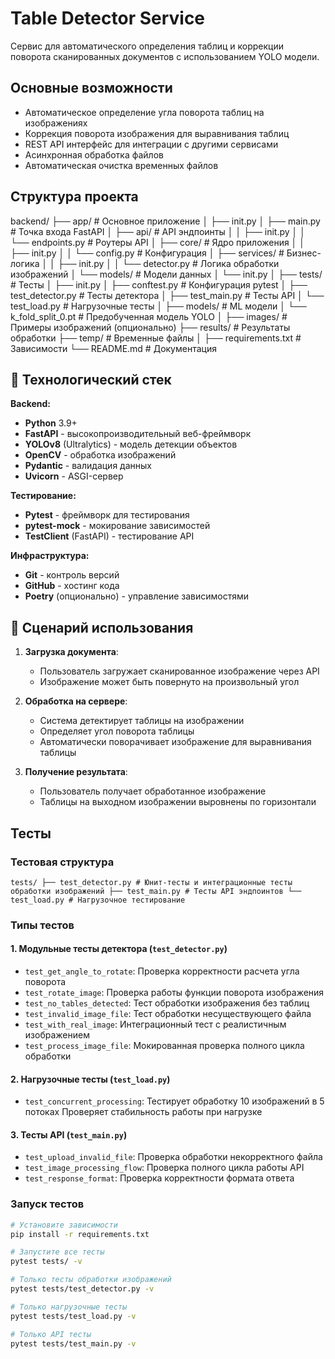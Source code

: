 # Table Detector Service

Сервис для автоматического определения таблиц и коррекции поворота сканированных документов с использованием YOLO модели.


## Основные возможности

- Автоматическое определение угла поворота таблиц на изображениях
- Коррекция поворота изображения для выравнивания таблиц
- REST API интерфейс для интеграции с другими сервисами
- Асинхронная обработка файлов
- Автоматическая очистка временных файлов

## Структура проекта

backend/
├── app/ # Основное приложение
│ ├── init.py
│ ├── main.py # Точка входа FastAPI
│ ├── api/ # API эндпоинты
│ │ ├── init.py
│ │ └── endpoints.py # Роутеры API
│ ├── core/ # Ядро приложения
│ │ ├── init.py
│ │ └── config.py # Конфигурация
│ ├── services/ # Бизнес-логика
│ │ ├── init.py
│ │ └── detector.py # Логика обработки изображений
│ └── models/ # Модели данных
│ └── init.py
│
├── tests/ # Тесты
│ ├── init.py
│ ├── conftest.py # Конфигурация pytest
│ ├── test_detector.py # Тесты детектора
│ ├── test_main.py # Тесты API
│ └── test_load.py # Нагрузочные тесты
│
├── models/ # ML модели
│ └── k_fold_split_0.pt # Предобученная модель YOLO
│
├── images/ # Примеры изображений (опционально)
├── results/ # Результаты обработки
├── temp/ # Временные файлы
│
├── requirements.txt # Зависимости
└── README.md # Документация

## 🌟 Технологический стек

**Backend:**
- **Python** 3.9+
- **FastAPI** - высокопроизводительный веб-фреймворк
- **YOLOv8** (Ultralytics) - модель детекции объектов
- **OpenCV** - обработка изображений
- **Pydantic** - валидация данных
- **Uvicorn** - ASGI-сервер

**Тестирование:**
- **Pytest** - фреймворк для тестирования
- **pytest-mock** - мокирование зависимостей
- **TestClient** (FastAPI) - тестирование API

**Инфраструктура:**
- **Git** - контроль версий
- **GitHub** - хостинг кода
- **Poetry** (опционально) - управление зависимостями

## 📖 Сценарий использования

1. **Загрузка документа**:
   - Пользователь загружает сканированное изображение через API
   - Изображение может быть повернуто на произвольный угол

2. **Обработка на сервере**:
   - Система детектирует таблицы на изображении
   - Определяет угол поворота таблицы
   - Автоматически поворачивает изображение для выравнивания таблицы

3. **Получение результата**:
   - Пользователь получает обработанное изображение
   - Таблицы на выходном изображении выровнены по горизонтали


## Тесты

### Тестовая структура

`tests/
├── test_detector.py # Юнит-тесты и интеграционные тесты обработки изображений
├── test_main.py # Тесты API эндпоинтов
└── test_load.py # Нагрузочное тестирование
`

### Типы тестов

#### 1. Модульные тесты детектора (`test_detector.py`)
- `test_get_angle_to_rotate`: Проверка корректности расчета угла поворота
- `test_rotate_image`: Проверка работы функции поворота изображения
- `test_no_tables_detected`: Тест обработки изображения без таблиц
- `test_invalid_image_file`: Тест обработки несуществующего файла
- `test_with_real_image`: Интеграционный тест с реалистичным изображением
- `test_process_image_file`: Мокированная проверка полного цикла обработки

#### 2. Нагрузочные тесты (`test_load.py`)
- `test_concurrent_processing`: Тестирует обработку 10 изображений в 5 потоках
                                Проверяет стабильность работы при нагрузке

#### 3. Тесты API (`test_main.py`)
- `test_upload_invalid_file`: Проверка обработки некорректного файла
- `test_image_processing_flow`: Проверка полного цикла работы API
- `test_response_format`: Проверка корректности формата ответа


### Запуск тестов

```bash
# Установите зависимости
pip install -r requirements.txt

# Запустите все тесты
pytest tests/ -v

# Только тесты обработки изображений
pytest tests/test_detector.py -v

# Только нагрузочные тесты
pytest tests/test_load.py -v

# Только API тесты
pytest tests/test_main.py -v
